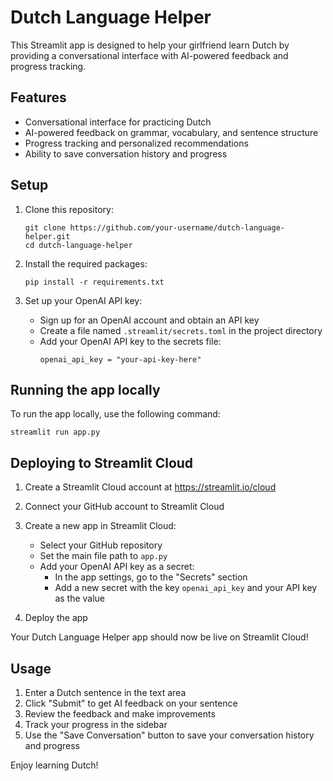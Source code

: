 # Dutch Language Helper

This Streamlit app is designed to help your girlfriend learn Dutch by providing a conversational interface with AI-powered feedback and progress tracking.

## Features

- Conversational interface for practicing Dutch
- AI-powered feedback on grammar, vocabulary, and sentence structure
- Progress tracking and personalized recommendations
- Ability to save conversation history and progress

## Setup

1. Clone this repository:
   ```
   git clone https://github.com/your-username/dutch-language-helper.git
   cd dutch-language-helper
   ```

2. Install the required packages:
   ```
   pip install -r requirements.txt
   ```

3. Set up your OpenAI API key:
   - Sign up for an OpenAI account and obtain an API key
   - Create a file named `.streamlit/secrets.toml` in the project directory
   - Add your OpenAI API key to the secrets file:
     ```
     openai_api_key = "your-api-key-here"
     ```

## Running the app locally

To run the app locally, use the following command:

```
streamlit run app.py
```

## Deploying to Streamlit Cloud

1. Create a Streamlit Cloud account at https://streamlit.io/cloud

2. Connect your GitHub account to Streamlit Cloud

3. Create a new app in Streamlit Cloud:
   - Select your GitHub repository
   - Set the main file path to `app.py`
   - Add your OpenAI API key as a secret:
     - In the app settings, go to the "Secrets" section
     - Add a new secret with the key `openai_api_key` and your API key as the value

4. Deploy the app

Your Dutch Language Helper app should now be live on Streamlit Cloud!

## Usage

1. Enter a Dutch sentence in the text area
2. Click "Submit" to get AI feedback on your sentence
3. Review the feedback and make improvements
4. Track your progress in the sidebar
5. Use the "Save Conversation" button to save your conversation history and progress

Enjoy learning Dutch!
